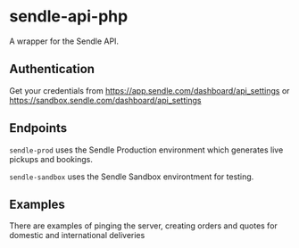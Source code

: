 # sendle-api-php

A wrapper for the Sendle API.

## Authentication 
Get your credentials from https://app.sendle.com/dashboard/api_settings or https://sandbox.sendle.com/dashboard/api_settings

## Endpoints
`sendle-prod` uses the Sendle Production environment which generates live pickups and bookings.

`sendle-sandbox` uses the Sendle Sandbox environtment for testing.

## Examples
There are examples of pinging the server, creating orders and quotes for domestic and international deliveries